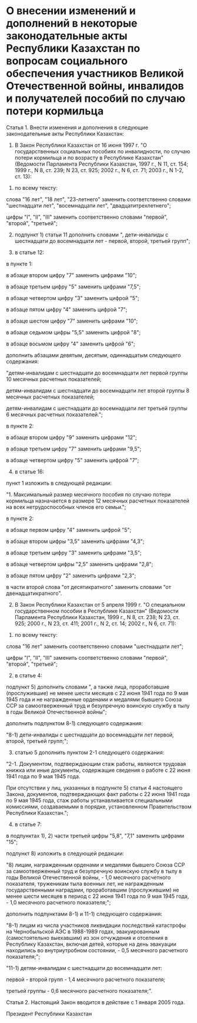 # О внесении изменений и дополнений в некоторые законодательные акты Республики Казахстан по вопросам социального обеспечения участников Великой Отечественной войны, инвалидов и получателей пособий по случаю потери кормильца

Статья 1. Внести изменения и дополнения в следующие законодательные акты Республики Казахстан:

1. В Закон Республики Казахстан от 16 июня 1997 г. "О государственных социальных пособиях по инвалидности, по случаю потери кормильца и по возрасту в Республике Казахстан" (Ведомости Парламента Республики Казахстан, 1997 г., N 11, ст. 154; 1999 г., N 8, ст. 239; N 23, ст. 925; 2002 г., N 6, ст. 71; 2003 г., N 1-2, ст. 13):

1) по всему тексту:

слова "16 лет", "18 лет", "23-летнего" заменить соответственно словами "шестнадцати лет", "восемнадцати лет", "двадцатитрехлетнего";

цифры "I", "II", "III" заменить соответственно словами "первой", "второй", "третьей";

2) подпункт 1) статьи 11 дополнить словами ", дети-инвалиды с шестнадцати до восемнадцати лет - первой, второй, третьей групп";

3) в статье 12:

в пункте 1:

в абзаце втором цифру "7" заменить цифрами "10";

в абзаце третьем цифру "5" заменить цифрами "7,5";

в абзаце четвертом цифру "3" заменить цифрой "5";

в абзаце пятом цифру "4" заменить цифрой "7";

в абзаце шестом цифру "7" заменить цифрами "10";

в абзаце седьмом цифры "5,5" заменить цифрой "8";

в абзаце восьмом цифру "4" заменить цифрой "6";

дополнить абзацами девятым, десятым, одиннадцатым следующего содержания:

"детям-инвалидам с шестнадцати до восемнадцати лет первой группы 10 месячных расчетных показателей;

детям-инвалидам с шестнадцати до восемнадцати лет второй группы 8 месячных расчетных показателей;

детям-инвалидам с шестнадцати до восемнадцати лет третьей группы 6 месячных расчетных показателей.";

в пункте 2:

в абзаце втором цифру "9" заменить цифрами "12";

в абзаце третьем цифру "7" заменить цифрами "9,5";

в абзаце четвертом цифру "5" заменить цифрой "7";

4) в статье 16:

пункт 1 изложить в следующей редакции:

"1. Максимальный размер месячного пособия по случаю потери кормильца назначается в размере 12 месячных расчетных показателей на всех нетрудоспособных членов его семьи.";

в пункте 2:

в абзаце первом цифру "4" заменить цифрой "5";

в абзаце втором цифры "3,5" заменить цифрами "4,3";

в абзаце третьем цифру "3" заменить цифрами "3,5";

в абзаце четвертом цифры "2,5" заменить цифрами "2,8";

в абзаце пятом цифру "2" заменить цифрами "2,3";

в части второй слова "от десятикратного" заменить словами "от двенадцатикратного".

2. В Закон Республики Казахстан от 5 апреля 1999 г. "О специальном государственном пособии в Республике Казахстан" (Ведомости Парламента Республики Казахстан, 1999 г., N 8, ст. 238; N 23, ст. 925; 2000 г., N 23, ст. 411; 2001 г., N 2, ст. 14; 2002 г., N 6, ст. 71):

1) по всему тексту:

слова "16 лет" заменить соответственно словами "шестнадцати лет";

цифры "I", "II", "III" заменить соответственно словами "первой", "второй", "третьей";

2) в статье 4:

подпункт 5) дополнить словами ", а также лица, проработавшие (прослужившие) не менее шести месяцев с 22 июня 1941 года по 9 мая 1945 года и не награжденные орденами и медалями бывшего Союза ССР за самоотверженный труд и безупречную воинскую службу в тылу в годы Великой Отечественной войны";

дополнить подпунктом 8-1) следующего содержания:

"8-1) дети-инвалиды с шестнадцати до восемнадцати лет первой, второй, третьей групп;";

3) статью 5 дополнить пунктом 2-1 следующего содержания:

"2-1. Документом, подтверждающим стаж работы, являются трудовая книжка или иные документы, содержащие сведения о работе с 22 июня 1941 года по 9 мая 1945 года.

При отсутствии у лиц, указанных в подпункте 5) статьи 4 настоящего Закона, документов, подтверждающих факт работы с 22 июня 1941 года по 9 мая 1945 года, стаж работы устанавливается специальными комиссиями, создаваемыми в порядке, установленном Правительством Республики Казахстан.";

4) в статье 7:

в подпунктах 1), 2) части третьей цифры "5,8", "7,1" заменить цифрами "15";

подпункт 8) изложить в следующей редакции:

"8) лицам, награжденным орденами и медалями бывшего Союза ССР за самоотверженный труд и безупречную воинскую службу в тылу в годы Великой Отечественной войны, - 1,0 месячного расчетного показателя, труженикам тыла военных лет, не награжденным государственными наградами, проработавшим (прослужившим) не менее шести месяцев в период с 22 июня 1941 года по 9 мая 1945 года, - 1,0 месячного расчетного показателя;";

дополнить подпунктами 8-1) и 11-1) следующего содержания:

"8-1) лицам из числа участников ликвидации последствий катастрофы на Чернобыльской АЭС в 1988-1989 годах, эвакуированным (самостоятельно выехавшим) из зон отчуждения и отселения в Республику Казахстан, включая детей, которые на день эвакуации находились во внутриутробном состоянии, - 0,5 месячного расчетного показателя;";

"11-1) детям-инвалидам с шестнадцати до восемнадцати лет:

первой - второй групп - 1,4 месячного расчетного показателя;

третьей группы - 0,6 месячного расчетного показателя;".

Статья 2. Настоящий Закон вводится в действие с 1 января 2005 года.

Президент Республики Казахстан

